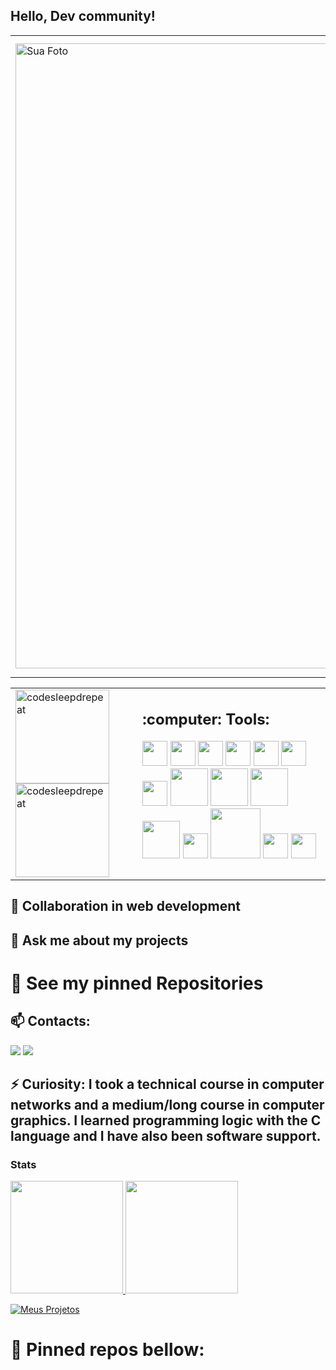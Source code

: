 ## Hello, Dev community!
<table>
  <tr>
    <td>
      <img src="https://github.com/dig-ie/dig-ie/assets/101150281/d996c005-ad71-49a9-9088-3411008614a0" alt="Sua Foto" style="width: 1000px; height: auto; margin-right: 20px;">
    </td>
    <td>
🔭🏢 I'm from Recife/PE, I'm 22 years old and I'm passionate about programming and technology. Each project and challenge reinforces my passion for this area. I worked in software support and am currently a junior full stack developer. 🏫💬 I completed a higher education course in systems analysis and development and did the “Onboard” technological residency at the Porto Digital technology park/pole, in which I participated in challenges, projects and mentoring that improved my skills, in addition to development, collaboration, work in team, effective communication, time management and prioritization.
    </td>
  </tr>
</table>
<table>
  <tr>
    <td style="vertical-align: top;">
      <div>
        <img src="https://github.com/dig-ie/dig-ie/assets/101150281/324a02e8-28a9-4f93-b748-352235fa4dcb" alt="codesleepdrepeat" width="150" height="auto">
        <img src="https://media1.tenor.com/m/FdkbSvSxI9MAAAAd/chilled-lamb-mienar.gif" alt="codesleepdrepeat" width="150" height="auto">
      </div>
    </td>
    <td style="vertical-align: top;">
      <div>
        <h2>:computer: Tools:</h2>
        <img loading="lazy" src="https://cdn.jsdelivr.net/gh/devicons/devicon@latest/icons/nextjs/nextjs-original.svg" width="40" height="40"/>
        <img loading="lazy" src="https://cdn.jsdelivr.net/gh/devicons/devicon@latest/icons/react/react-original-wordmark.svg" width="40" height="40"/>
        <img loading="lazy" src="https://cdn.jsdelivr.net/gh/devicons/devicon@latest/icons/reactrouter/reactrouter-original-wordmark.svg" width="40" height="40"/>
        <img loading="lazy" src="https://cdn.jsdelivr.net/gh/devicons/devicon@latest/icons/typescript/typescript-original.svg" width="40" height="40"/>
        <img loading="lazy" src="https://cdn.jsdelivr.net/gh/devicons/devicon@latest/icons/javascript/javascript-original.svg" width="40" height="40"/>
        <img loading="lazy" src="https://cdn.jsdelivr.net/gh/devicons/devicon@latest/icons/html5/html5-plain-wordmark.svg" width="40" height="40"/>
        <img loading="lazy" src="https://cdn.jsdelivr.net/gh/devicons/devicon@latest/icons/css3/css3-original-wordmark.svg" width="40" height="40"/>
        <img loading="lazy" src="https://cdn.jsdelivr.net/gh/devicons/devicon@latest/icons/nodejs/nodejs-plain-wordmark.svg" width="60" height="60"/>
        <img loading="lazy" src="https://cdn.jsdelivr.net/gh/devicons/devicon@latest/icons/express/express-original-wordmark.svg" width="60" height="60"/>
        <img loading="lazy" src="https://cdn.jsdelivr.net/gh/devicons/devicon@latest/icons/git/git-plain-wordmark.svg" width="60" height="60"/>
        <img loading="lazy" src="https://cdn.jsdelivr.net/gh/devicons/devicon@latest/icons/mongoose/mongoose-original-wordmark.svg" width="60" height="60"/>
        <img loading="lazy" src="https://cdn.jsdelivr.net/gh/devicons/devicon@latest/icons/mongodb/mongodb-original-wordmark.svg" width="40" height="40"/>
        <img loading="lazy" src="https://cdn.jsdelivr.net/gh/devicons/devicon@latest/icons/supabase/supabase-original-wordmark.svg" width="80" height="80"/>
        <img loading="lazy" src="https://cdn.jsdelivr.net/gh/devicons/devicon@latest/icons/mysql/mysql-original-wordmark.svg" width="40" height="40"/>
        <img loading="lazy" src="https://cdn.jsdelivr.net/gh/devicons/devicon@latest/icons/java/java-original.svg" width="40" height="40"/>
      </div>
    </td>
  </tr>
</table>

## 👯 Collaboration in web development
## 💬 Ask me about my projects
# 🔎 See my pinned Repositories

## 📫 Contacts:
<div>
<a href = "mailto:debarrosdiego415@gmail.com"><img loading="lazy" src="https://img.shields.io/badge/Gmail-D14836?style=for-the-badge&logo=gmail&logoColor=white" target="_blank"></a>
<a href="https://www.linkedin.com/in/di%C3%AAgo-de-barros-760541257/" target="_blank"><img loading="lazy" src="https://img.shields.io/badge/-LinkedIn-%230077B5?style=for-the-badge&logo=linkedin&logoColor=white" target="_blank"></a>   
</div>

## ⚡ Curiosity: I took a technical course in computer networks and a medium/long course in computer graphics. I learned programming logic with the C language and I have also been software support.

### Stats
<div>
<a href="https://github.com/dig-ie">
<img loading="lazy" height="180em" src="https://github-readme-stats.vercel.app/api/top-langs/?username=dig-ie&layout=compact&langs_count=7&theme=dracula"/>
<img loading="lazy" height="180em" src="https://github-readme-stats.vercel.app/api?username=dig-ie&show_icons=true&theme=dracula&include_all_commits=true&count_private=true"/>
</div>

[![Meus Projetos](https://img.shields.io/badge/All_repositories-red?style=for-the-badge&logo=github&logoColor=white&labelWidth=150)](https://github.com/dig-ie?tab=repositories)


# 🔎 Pinned repos bellow: 

